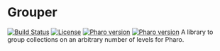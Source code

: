 # Grouper
[![Build Status](https://travis-ci.org/juliendelplanque/Grouper.svg?branch=master)](https://travis-ci.org/juliendelplanque/Grouper)
[![License](https://img.shields.io/badge/license-MIT-blue.svg)](LICENSE)
[![Pharo version](https://img.shields.io/badge/Pharo-7.0-%23aac9ff.svg)](https://pharo.org/download)
[![Pharo version](https://img.shields.io/badge/Pharo-8.0-%23aac9ff.svg)](https://pharo.org/download)
A library to group collections on an arbitrary number of levels for Pharo.
